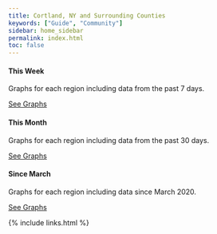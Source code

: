 ```yaml
---
title: Cortland, NY and Surrounding Counties
keywords: ["Guide", "Community"]
sidebar: home_sidebar
permalink: index.html
toc: false
---
```

<div class="row">
   <div class="col-md-4 col-sm-6">
       <div class="panel panel-default text-center">
           <div class="panel-heading">
               <span class="fa-stack fa-5x">
                     <i class="fa fa-circle fa-stack-2x text-primary"></i>
                     <i class="fa fa-bar-chart-o fa-stack-1x fa-inverse"></i>
               </span>
           </div>
           <div class="panel-body">
               <h4>This Week</h4>
               <p>Graphs for each region including data from the past 7 days.</p>
               <a href="all_regions-7_days.html" class="btn btn-primary">See Graphs</a>
           </div>
       </div>
   </div>
   <div class="col-md-4 col-sm-6">
       <div class="panel panel-default text-center">
           <div class="panel-heading">
               <span class="fa-stack fa-5x">
                     <i class="fa fa-circle fa-stack-2x text-primary"></i>
                     <i class="fa fa-calendar fa-stack-1x fa-inverse"></i>
               </span>
           </div>
           <div class="panel-body">
               <h4>This Month</h4>
               <p>Graphs for each region including data from the past 30 days.</p>
               <a href="all_regions-30_days.html" class="btn btn-primary">See Graphs</a>
           </div>
       </div>
   </div>
   <div class="col-md-4 col-sm-6">
       <div class="panel panel-default text-center">
           <div class="panel-heading">
               <span class="fa-stack fa-5x">
                     <i class="fa fa-circle fa-stack-2x text-primary"></i>
                     <i class="fa fa-align-justify fa-stack-1x fa-inverse"></i>
               </span>
           </div>
           <div class="panel-body">
               <h4>Since March</h4>
               <p>Graphs for each region including data since March 2020.</p>
               <a href="all_regions-since_march.html" class="btn btn-primary">See Graphs</a>
           </div>
       </div>
   </div>
</div>

{% include links.html %}
